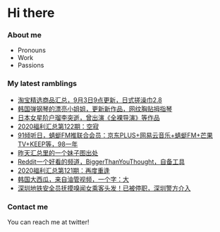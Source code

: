 # Hi there 

### About me
- Pronouns
- Work
- Passions 

### My latest ramblings
<!-- BLOGPOSTS:START -->
- [淘宝精选商品汇总，9月3日9点更新，日式搓澡巾2.8](https://fuliba2020.net/99.html)
- [韩国弹钢琴的漂亮小姐姐，更新新作品，网纹胸贴拇指琴](https://fuliba2020.net/leezy.html)
- [日本女星阶户瑠李突逝，曾出演《全裸导演》等作品](https://fuliba2020.net/ruriponta.html)
- [2020福利汇总第122期：空寂](https://fuliba2020.net/2020122.html)
- [91倾听日，蜻蜓FM推联合会员：京东PLUS+网易云音乐+蜻蜓FM+芒果TV+KEEP等，98一年](https://fuliba2020.net/qingting.html)
- [昨天汇总里的一个妹子图出处](https://fuliba2020.net/jeonjisu92.html)
- [Reddit一个好看的频道，BiggerThanYouThought，自备工具](https://fuliba2020.net/biggerthanyouthought.html)
- [2020福利汇总第121期：再度重逢](https://fuliba2020.net/2020121.html)
- [韩国大西瓜，来自油管视频，一个字：大](https://fuliba2020.net/velvet-tube.html)
- [深圳地铁安全员抚摸嗅闻女乘客头发！已被停职，深圳警方介入](https://fuliba2020.net/ditiechihan.html)
<!-- BLOGPOSTS:END -->

### Contact me
You can reach me at twitter!
